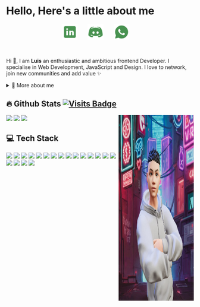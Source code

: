 # Hello, Here's a little about me

<p align="center">
  <a href="https://www.linkedin.com/in/lmghw/"><img width="42px" alt="LinkedIn" title="LinkedIn" src="/assets/LinkedIn.png"/></a>
  &#8287;&#8287;&#8287;&#8287;&#8287;
  <a href="https://discord.com/users/707224000643858454"><img width="42px" alt="Discord" title="Discord" src="/assets/Discord.png"/></a>
  &#8287;&#8287;&#8287;&#8287;&#8287;
  <a href="https://wa.me/17783028624" ><img  alt="Wahtsapp" title="Wahtsapp" width="42px" src="/assets/WhatsApp.png"/></a>
  &#8287;&#8287;&#8287;&#8287;&#8287;

</p>

<br/>

<p>
  
Hi 👋, I am **Luis** an enthusiastic and ambitious frontend Developer. I specialise in Web Development, JavaScript and Design. I love to network, join new communities and add value ✨

<div>
<details>
  <summary>🧑 More about me</summary>

- 🔭 I’m currently on a journey to build **great** things

- 🌱 I’m currently learning **everything** 🤓

- 🤝 I’m looking for help with **finding a new role!**

- 👨‍💻 All of my projects are available at [LMGHW's Portfolio](https://lmghw-portfolios.vercel.app/)

- 💬 Ask me about **web development, layout design**

- 📫 Reach me out at **luishung1996@gmail.com**

</details>
  
</p>

## 🔥 Github Stats [![Visits Badge](https://badges.strrl.dev/visits/Kaminopapa/Kaminopapa)](https://badges.strrl.dev)

<div>
<img align="right" width="40%" height="500px"src="./assets/meAvatar.jpeg"/>

<a  href="https://github.com/Kaminopapa"><img width="50%" src="https://github-readme-stats.vercel.app/api?username=Kaminopapa&theme=dracula&title_color=489250&show_icons=true&icon_color=489250"></a>
<a  href="https://github.com/Kaminopapa"><img width="50%" src="http://github-readme-streak-stats.herokuapp.com/?user=Kaminopapa&theme=dracula&date_format=M%20j%5B%2C%20Y%5D&ring=489250&fire=ff3068&sideNums=489250&title_color=489250"></a>
<a  href="https://github.com/Kaminopapa"><img  width="50%"  src="https://github-readme-stats.vercel.app/api/wakatime?username=kaminopapa&layout=compact&langs_count=8&bf_color=000&hide=Markdown,Bash&title_color=489250&custom_title=CodingTime&bg_color=282a36&text_color=fff"></a>

<!-- [![Top Langs](https://github-readme-stats.vercel.app/api/top-langs/?username=Kaminopapa&layout=compact&hide=css,shell&langs_count=8)](https://github.com/anuraghazra/github-readme-stats) -->

<h2>💻 Tech Stack</h2>
<div>
<ahref = "https://img.icons8.com/color/48/null/javascript--v1.png"><img height="40" src="https://img.icons8.com/color/48/null/javascript--v1.png"></ahref>
<a href = "https://img.icons8.com/color/48/null/typescript.png"><img height="40" src="https://img.icons8.com/color/48/null/typescript.png"></a>
<a href = "https://img.icons8.com/plasticine/100/null/react.png"><img height="40" src="https://img.icons8.com/plasticine/100/null/react.png"></a>
<a href = "https://img.icons8.com/color/48/null/vue-js.png"><img height="40" src="https://img.icons8.com/color/48/null/vue-js.png"></a>
<a href = "https://img.icons8.com/fluency/48/null/laravel.png"><img height="40" src="https://img.icons8.com/fluency/48/null/laravel.png"></a>
<a href = "https://img.icons8.com/officel/40/null/php-logo.png"><img height="40" src="https://img.icons8.com/officel/40/null/php-logo.png"></a>
<a href = "https://img.icons8.com/external-tal-revivo-shadow-tal-revivo/48/null/external-html-5-is-a-software-solution-stack-that-defines-the-properties-and-behaviors-of-web-page-logo-shadow-tal-revivo.png"><img height="40" src="https://img.icons8.com/external-tal-revivo-shadow-tal-revivo/48/null/external-html-5-is-a-software-solution-stack-that-defines-the-properties-and-behaviors-of-web-page-logo-shadow-tal-revivo.png"></a>
<a href = "https://img.icons8.com/color/48/null/css3.png"><img height="40" src="https://img.icons8.com/color/48/null/css3.png"></a>
<a href = "https://img.icons8.com/color/48/null/sass.png"><img height="40" src="https://img.icons8.com/color/48/null/sass.png"></a>
<a href = "https://img.icons8.com/fluency/48/null/node-js.png"><img height="40" src="https://img.icons8.com/fluency/48/null/node-js.png"></a>
<a href = "https://img.icons8.com/fluency/48/null/mysql-logo.png"><img height="40" src="https://img.icons8.com/fluency/48/null/mysql-logo.png"></a>
<a href = "https://img.icons8.com/fluency/48/null/figma.png"><img height="40" src="https://img.icons8.com/fluency/48/null/figma.png"></a>
<a href = "https://img.icons8.com/fluency/48/null/adobe-photoshop.png"><img height="40" src="https://img.icons8.com/fluency/48/null/adobe-photoshop.png"></a>
<a href = "https://img.icons8.com/color/48/null/bootstrap.png"><img height="40" src="https://img.icons8.com/color/48/null/bootstrap.png"></a>
<a href = "https://img.icons8.com/color/48/null/redux.png"><img height="40" src="https://img.icons8.com/color/48/null/redux.png"></a>
<a href = "https://icons8.com/icon/sBo1RJ3rjbje/netlify-a-cloud-computing-company-that-offers-hosting-and-serverless-backend-services-for-static-websites"><img height="40" src="https://img.icons8.com/external-tal-revivo-shadow-tal-revivo/48/null/external-netlify-a-cloud-computing-company-that-offers-hosting-and-serverless-backend-services-for-static-websites-logo-shadow-tal-revivo.png"></a>
<a href = "https://icons8.com/icon/wue74HqaylSJ/notion"><img height="40" src="https://img.icons8.com/nolan/64/notion.png"></a>
<a href = "https://icons8.com/icon/62452/firebase"><img height="40" src="https://img.icons8.com/color/48/null/firebase.png"></a>
<a href = "https://icons8.com/icon/74402/mongodb"><img height="40" src="https://img.icons8.com/color/48/null/mongodb.png"></a>
</div>

  </div>
